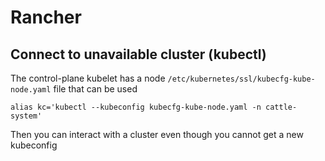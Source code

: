 # Rancher

## Connect to unavailable cluster (kubectl)

The control-plane kubelet has a node `/etc/kubernetes/ssl/kubecfg-kube-node.yaml` file that can be used

```shell
alias kc='kubectl --kubeconfig kubecfg-kube-node.yaml -n cattle-system'
```

Then you can interact with a cluster even though you cannot get a new kubeconfig